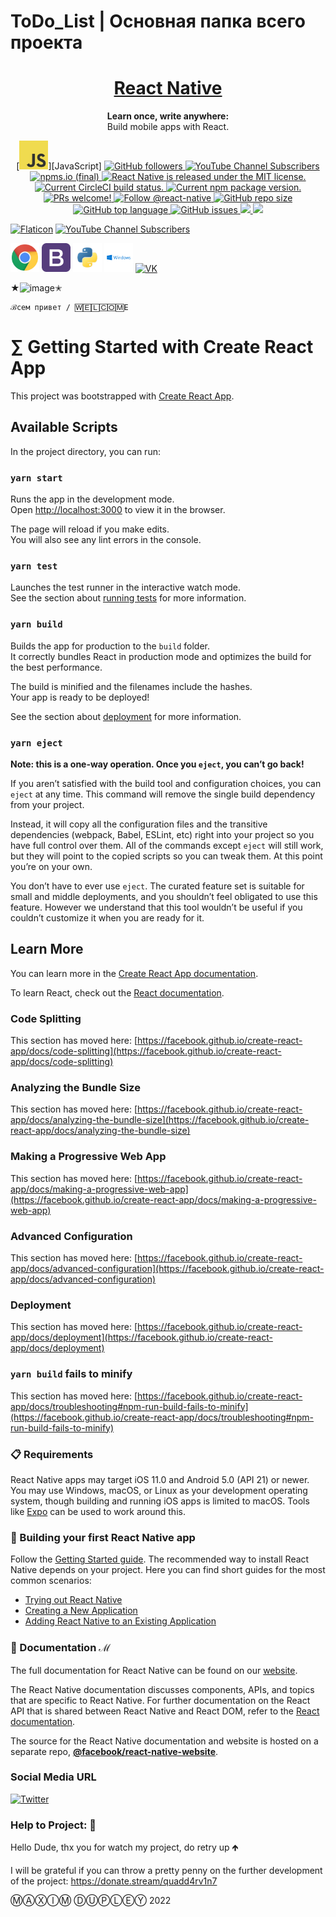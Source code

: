 # ToDo_List | Основная папка всего проекта 

<h1 align="center">
  <a href="https://reactnative.dev/"> React Native </a>
</h1>

<p align="center">
  <strong>Learn once, write anywhere:</strong><br> Build mobile apps with React.
</p>  

<p align="center">
  
   <a>
  [<img alight="left" alt="JavaScript" width="46px" src="https://raw.githubusercontent.com/github/explore/80688e429a7d4ef2fca1e82350fe8e3517d3494d/topics/javascript/javascript.png">][JavaScript]
  <a/>
  
  <a href="https://github.com/QuadDarv1ne/ToDo_List/edit/main/to-do-list-v3/"> 
     <img alt="GitHub followers" src="https://img.shields.io/github/followers/QuadDarv1ne?color=blue&label=Followers%20on%20GitHub&logoColor=blueviolet&style=social"/>
  <a/>
    
  <a href="https://github.com/QuadDarv1ne/ToDo_List/edit/main/to-do-list-v3/"> 
    <img alt="YouTube Channel Subscribers" src="https://img.shields.io/youtube/channel/subscribers/UCX9nGW7TMpMMYR9TND7JADA?color=blue&label=Subscribers%20%7C%20%D0%9F%D0%BE%D0%B4%D0%BF%D0%B8%D1%81%D1%87%D0%B8%D0%BA%D0%B8&style=social">
    <a/>
    
  <a href="https://github.com/QuadDarv1ne/ToDo_List/edit/main/to-do-list-v3/"> 
    <img alt="npms.io (final)" src="https://img.shields.io/npms-io/final-score/to-do-list?logo=React&logoColor=blueviolet&style=social">
  <a/>
    
  <a href="https://github.com/facebook/react-native/blob/HEAD/LICENSE">
    <img src="https://img.shields.io/badge/license-MIT-blue.svg" alt="React Native is released under the MIT license." />
  </a>
  <a href="https://circleci.com/gh/facebook/react-native">
    <img src="https://circleci.com/gh/facebook/react-native.svg" alt="Current CircleCI build status." />
  </a>
  <a href="https://www.npmjs.org/package/react-native">
    <img src="https://img.shields.io/npm/v/react-native?color=brightgreen&label=npm%20package" alt="Current npm package version." />
  </a>
  <a href="https://reactnative.dev/docs/contributing">
    <img src="https://img.shields.io/badge/PRs-welcome-brightgreen.svg" alt="PRs welcome!" />
  </a>
  <a href="https://twitter.com/intent/follow?screen_name=reactnative">
    <img src="https://img.shields.io/twitter/follow/reactnative.svg?label=Follow%20@reactnative" alt="Follow @react-native" />
  </a>
    
  <a href="https://github.com/QuadDarv1ne/ToDo_List/edit/main/to-do-list-v3/">
    <img src="https://img.shields.io/github/repo-size/QuadDarv1ne/ToDo_List?logo=AngularJS&logoColor=blueviolet&style=social" alt="GitHub repo size" />
  </a>
    
  <a href="https://github.com/QuadDarv1ne/ToDo_List/edit/main/to-do-list-v3/">
    <img alt="GitHub top language" src="https://img.shields.io/github/languages/top/QuadDarv1ne/ToDo_List" />
  </a>
  
  <a href="https://github.com/QuadDarv1ne/ToDo_List/issues">
    <img alt="GitHub issues" src="https://img.shields.io/github/issues/QuadDarv1ne/ToDo_List?label=Issues%20%7C%20%D0%92%D0%BE%D0%BF%D1%80%D0%BE%D1%81%D1%8B&logo=appveyor&style=social">
  </a>
  
  <a href="https://github.com/QuadDarv1ne/ToDo_List/edit/main/to-do-list-v3/">
    <img src="https://badges.frapsoft.com/os/v1/open-source.svg?v=103" >
  </a>
    
  <a href="https://github.com/QuadDarv1ne/ToDo_List/edit/main/to-do-list-v3/"> 
    <img src="https://img.shields.io/github/languages/top/silent-lad/VueSolitaire.svg">
  </a>
      
  </p>
 </p>
    
[<img alight="left" alt="Flaticon" width="70px" src="https://cdn-icons-png.flaticon.com/512/6133/6133432.png">][flaticon]
[<img alight="left" alt="YouTube Channel Subscribers" src="https://img.shields.io/youtube/channel/subscribers/UCX9nGW7TMpMMYR9TND7JADA?style=social">][youtube]

[<img alight="" alt="Chrome" width="46px" src="https://raw.githubusercontent.com/github/explore/80688e429a7d4ef2fca1e82350fe8e3517d3494d/topics/chrome/chrome.png">][chrome]
[<img alight="" alt="Boostrap" width="46px" src="https://raw.githubusercontent.com/github/explore/80688e429a7d4ef2fca1e82350fe8e3517d3494d/topics/bootstrap/bootstrap.png">][boostrap]
[<img alight="" alt="Python" width="46px" src="https://raw.githubusercontent.com/github/explore/80688e429a7d4ef2fca1e82350fe8e3517d3494d/topics/python/python.png">][python]
[<img alight="" alt="Windows" width="46px" src="https://raw.githubusercontent.com/github/explore/80688e429a7d4ef2fca1e82350fe8e3517d3494d/topics/windows/windows.png">][windows]
[<img alight="" alt="VK" width="46px" src="https://www.dropbox.com/team/team_logo/dbtid%3AAACHQZx4adzBZiBCpy7P4xtzn3UNxr-wcoE?v=1634126598663">][VK]    
    
[youtube]: https://www.youtube.com/channel/UCX9nGW7TMpMMYR9TND7JADA?sub_confirmation=1
[flaticon]: https://www.flaticon.com/ru/
[python]: https://www.python.org/
[windows]: https://www.microsoft.com/ru-ru/windows/windows-11?r=1
[chrome]: https://www.google.com/intl/ru_ru/chrome/
[vimeo]: https://vimeo.com/user132649611
[linkedin]: https://ru.linkedin.com/in/maxim-dupley-06a2b6220    
[boostrap]: https://getbootstrap.com/
[javascript]: https://learn.javascript.ru/    
[VK]: https://vk.com/maestro7it    
    
★![image](https://user-images.githubusercontent.com/51045274/145562950-f9ffbfc9-c1a0-4642-92cb-99c849c40670.png)✭

    ℬсем привет / 🅆🄴🄻🄲🄾🄼E
    
# ∑ Getting Started with Create React App

This project was bootstrapped with [Create React App](https://github.com/facebook/create-react-app).

## Available Scripts

In the project directory, you can run:

### `yarn start`

Runs the app in the development mode.\
Open [http://localhost:3000](http://localhost:3000) to view it in the browser.

The page will reload if you make edits.\
You will also see any lint errors in the console.

### `yarn test`

Launches the test runner in the interactive watch mode.\
See the section about [running tests](https://facebook.github.io/create-react-app/docs/running-tests) for more information.

### `yarn build`

Builds the app for production to the `build` folder.\
It correctly bundles React in production mode and optimizes the build for the best performance.

The build is minified and the filenames include the hashes.\
Your app is ready to be deployed!

See the section about [deployment](https://facebook.github.io/create-react-app/docs/deployment) for more information.

### `yarn eject`

**Note: this is a one-way operation. Once you `eject`, you can’t go back!**

If you aren’t satisfied with the build tool and configuration choices, you can `eject` at any time. This command will remove the single build dependency from your project.

Instead, it will copy all the configuration files and the transitive dependencies (webpack, Babel, ESLint, etc) right into your project so you have full control over them. All of the commands except `eject` will still work, but they will point to the copied scripts so you can tweak them. At this point you’re on your own.

You don’t have to ever use `eject`. The curated feature set is suitable for small and middle deployments, and you shouldn’t feel obligated to use this feature. However we understand that this tool wouldn’t be useful if you couldn’t customize it when you are ready for it.

## Learn More

You can learn more in the [Create React App documentation](https://facebook.github.io/create-react-app/docs/getting-started).

To learn React, check out the [React documentation](https://reactjs.org/).

### Code Splitting

This section has moved here: [https://facebook.github.io/create-react-app/docs/code-splitting](https://facebook.github.io/create-react-app/docs/code-splitting)

### Analyzing the Bundle Size

This section has moved here: [https://facebook.github.io/create-react-app/docs/analyzing-the-bundle-size](https://facebook.github.io/create-react-app/docs/analyzing-the-bundle-size)

### Making a Progressive Web App

This section has moved here: [https://facebook.github.io/create-react-app/docs/making-a-progressive-web-app](https://facebook.github.io/create-react-app/docs/making-a-progressive-web-app)

### Advanced Configuration

This section has moved here: [https://facebook.github.io/create-react-app/docs/advanced-configuration](https://facebook.github.io/create-react-app/docs/advanced-configuration)

### Deployment

This section has moved here: [https://facebook.github.io/create-react-app/docs/deployment](https://facebook.github.io/create-react-app/docs/deployment)

### `yarn build` fails to minify

This section has moved here: [https://facebook.github.io/create-react-app/docs/troubleshooting#npm-run-build-fails-to-minify](https://facebook.github.io/create-react-app/docs/troubleshooting#npm-run-build-fails-to-minify)

### 📋 Requirements

React Native apps may target iOS 11.0 and Android 5.0 (API 21) or newer. You may use Windows, macOS, or Linux as your development operating system, though building and running iOS apps is limited to macOS. Tools like [Expo](https://expo.io) can be used to work around this.

### 🎉 Building your first React Native app

Follow the [Getting Started guide](https://reactnative.dev/docs/getting-started). The recommended way to install React Native depends on your project. Here you can find short guides for the most common scenarios:

- [Trying out React Native][hello-world]
- [Creating a New Application][new-app]
- [Adding React Native to an Existing Application][existing]

[hello-world]: https://snack.expo.io/@hramos/hello,-world!
[new-app]: https://reactnative.dev/docs/getting-started
[existing]: https://reactnative.dev/docs/integration-with-existing-apps

### 📖 Documentation ℳ

The full documentation for React Native can be found on our [website][docs].

The React Native documentation discusses components, APIs, and topics that are specific to React Native. For further documentation on the React API that is shared between React Native and React DOM, refer to the [React documentation][r-docs].

The source for the React Native documentation and website is hosted on a separate repo, [**@facebook/react-native-website**][repo-website].

[docs]: https://reactnative.dev/docs/getting-started
[r-docs]: https://reactjs.org/docs/getting-started.html
[repo-website]: https://github.com/facebook/react-native-website

### Social Media URL

<a href="https://twitter.com/intent/tweet?text=Wow:&url=https%3A%2F%2Fgithub.com%2FQuadDarv1ne%2FToDo_List%2Fedit%2Fmain%2Fto-do-list-v3%2F"><img alt="Twitter" src="https://img.shields.io/twitter/url?style=social&url=https%3A%2F%2Ftwitter.com%2Fmaksimdupley"></a>
    
### Help to Project: 📖

Hello Dude, thx you for watch my project, do retry up 🡹
    
I will be grateful if you can throw a pretty penny on the further development of the project: https://donate.stream/quadd4rv1n7
    
ⓂⒶⓍⒾⓂ ⒹⓊⓅⓁⒺⓎ 2022
